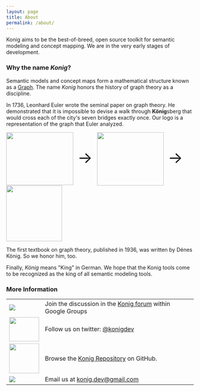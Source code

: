```yaml
---
layout: page
title: About
permalink: /about/
---
```


Konig aims to be the best-of-breed, open source toolkit for semantic modeling 
and concept mapping.  We are in the very early stages of development.

### Why the name *Konig*?

Semantic models and concept maps form a mathematical structure known as a 
<a href="https://en.wikipedia.org/wiki/Graph_(discrete_mathematics)">Graph</a>.  The name *Konig* honors the
history of graph theory as a discipline.

In 1736, Leonhard Euler wrote the seminal paper on graph theory. He demonstrated that it is impossible to
 devise a walk through <b>K&#246;nig</b>sberg that would cross each of the city's seven bridges exactly once.  Our logo is a representation of the 
 graph that Euler analyzed.

<p><span style="font-size: 300%;"><img src="https://upload.wikimedia.org/wikipedia/commons/5/5d/Konigsberg_bridges.png" width="180" height="142" style="vertical-align:middle"> &rarr; <img src="https://upload.wikimedia.org/wikipedia/commons/thumb/9/91/7_bridges.svg/179px-7_bridges.svg.png" width="179" height="143"  style="vertical-align:middle"> &rarr; <img src="https://konigio.github.io/images/konig-logo.png" width="150" height="150" style="vertical-align:middle"></span></p>

The first textbook on graph theory, published in 1936, was written by D&#233;nes K&#246;nig.  So we honor him, too.

Finally, *K&#246;nig* means "King" in German.  We hope that the Konig tools come to be recognized as the king of all semantic
modeling tools.

### More Information

<table class="middle-aligned-table">
  <tr>
    <td><img src="https://groups.google.com/forum/my-groups-color.png"></td>
    <td>
      Join the discussion in the 
      <a href="https://groups.google.com/forum/#!forum/konig-discussion">Konig forum</a>
      within Google Groups
    </td>
  </tr>
  <tr>
    <td><img src="https://g.twimg.com/Twitter_logo_blue.png" width="80" height="65"></td>
    <td>Follow us on twitter: <a href="https://twitter.com/konigdev">@konigdev</href>
  </tr>
  <tr>
    <td><img src="https://assets-cdn.github.com/images/modules/logos_page/GitHub-Mark.png" height="80" width="80">
    <td>Browse the <a href="https://github.com/konigio">Konig Repository</a> on GitHub.
  </tr>
  <tr>
    <td><img src="https://apps.google.com/img/home-gmail-icon.png"></td>
    <td>Email us at <a href="mailto:konig.dev@gmail.com">konig.dev@gmail.com</a>
    </td>
  </tr>
</table>


